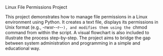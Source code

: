  Linux File Permissions Project

This project demonstrates how to manage file permissions in a Linux environment using Python. It creates a text file, displays its permissions 
in Unix format (e.g., -rwxr--r--`), and modifies them using the `chmod command from within the script. A visual flowchart is also included to illustrate 
the process step-by-step. The project aims to bridge the gap between system administration 
and programming in a simple and educational way.
